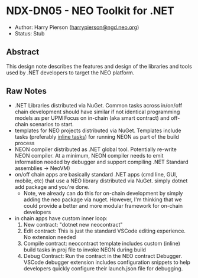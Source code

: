<!-- markdownlint-enable -->
# NDX-DN05 - NEO Toolkit for .NET

- Author: Harry Pierson (harrypierson@ngd.neo.org)
- Status: Stub

## Abstract

This design note describes the features and design of the libraries and tools
used by .NET developers to target the NEO platform.

## Raw Notes

- .NET Libraries distributed via NuGet. Common tasks across in/on/off chain
  development should have similar if not identical programming models as per UPM
  Focus on in-chain (aka smart contract) and off-chain scenarios to start.
- templates for NEO projects distributed via NuGet. Templates include tasks
  (preferably [inline tasks](https://docs.microsoft.com/en-us/visualstudio/msbuild/msbuild-inline-tasks?view=vs-2019))
  for running NEON as part of the build process
- NEON compiler distributed as .NET global tool. Potentially re-write NEON compiler.
  At a minimum, NEON compiler needs to emit information needed by debugger and support
  compiling .NET Standard assemblies -> NeoVM)
- on/off chain apps are basically standard .NET apps (cmd line, GUI, mobile, etc)
  that use a NEO library distributed via NuGet. simply dotnet add package and you're done.
  - Note, we already can do this for on-chain development by simply adding the neo package via nuget.
    However, I'm thinking that we could provide a better and more modular framework for on-chain developers
- in chain apps have custom inner loop:
  1. New contract: "dotnet new neocontract"
  2. Edit contract: This is just the standard VSCode editing experience. No extension needed
  3. Compile contract: neocontract template includes custom (inline) build tasks in proj file
     to invoke NEON during build
  4. Debug Contract: Run the contract in the NEO contract Debugger. VSCode debugger extension
     includes configuration snippets to help developers quickly configure their launch.json
     file for debugging.
